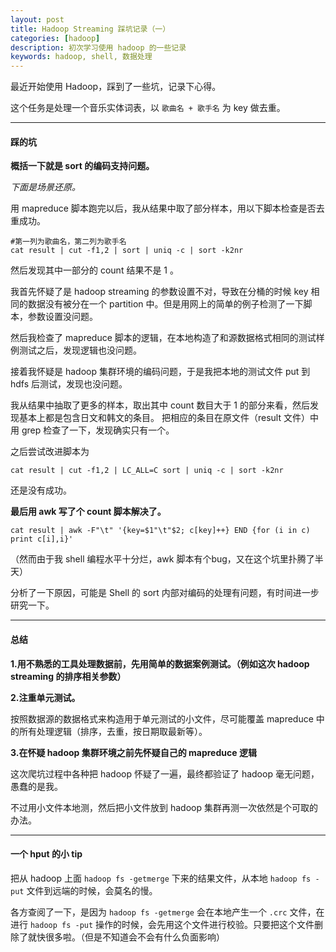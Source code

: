 ```yaml
---
layout: post
title: Hadoop Streaming 踩坑记录（一）
categories: [hadoop]
description: 初次学习使用 hadoop 的一些记录
keywords: hadoop, shell, 数据处理
---
```


最近开始使用 Hadoop，踩到了一些坑，记录下心得。

这个任务是处理一个音乐实体词表，以 `歌曲名 + 歌手名` 为 key 做去重。

------
#### 踩的坑

**概括一下就是 sort 的编码支持问题。**

*下面是场景还原。*

用 mapreduce 脚本跑完以后，我从结果中取了部分样本，用以下脚本检查是否去重成功。
```
#第一列为歌曲名，第二列为歌手名
cat result | cut -f1,2 | sort | uniq -c | sort -k2nr
```
然后发现其中一部分的 count 结果不是 1 。

我首先怀疑了是 hadoop streaming 的参数设置不对，导致在分桶的时候 key 相同的数据没有被分在一个 partition 中。但是用网上的简单的例子检测了一下脚本，参数设置没问题。

然后我检查了 mapreduce 脚本的逻辑，在本地构造了和源数据格式相同的测试样例测试之后，发现逻辑也没问题。

接着我怀疑是 hadoop 集群环境的编码问题，于是我把本地的测试文件 put 到 hdfs 后测试，发现也没问题。

我从结果中抽取了更多的样本，取出其中 count 数目大于 1 的部分来看，然后发现基本上都是包含日文和韩文的条目。
把相应的条目在原文件（result 文件）中用 grep 检查了一下，发现确实只有一个。

之后尝试改进脚本为 
```
cat result | cut -f1,2 | LC_ALL=C sort | uniq -c | sort -k2nr
```
还是没有成功。

**最后用 awk 写了个 count 脚本解决了。**
```
cat result | awk -F"\t" '{key=$1"\t"$2; c[key]++} END {for (i in c) print c[i],i}'
```
（然而由于我 shell 编程水平十分烂，awk 脚本有个bug，又在这个坑里扑腾了半天）

分析了一下原因，可能是 Shell 的 sort 内部对编码的处理有问题，有时间进一步研究一下。

------
#### 总结

**1.用不熟悉的工具处理数据前，先用简单的数据案例测试。（例如这次 hadoop streaming 的排序相关参数）**


**2.注重单元测试。**

按照数据源的数据格式来构造用于单元测试的小文件，尽可能覆盖 mapreduce 中的所有处理逻辑（排序，去重，按日期取最新等）。


**3.在怀疑 hadoop 集群环境之前先怀疑自己的 mapreduce 逻辑**

这次爬坑过程中各种把 hadoop 怀疑了一遍，最终都验证了 hadoop 毫无问题，愚蠢的是我。

不过用小文件本地测，然后把小文件放到 hadoop 集群再测一次依然是个可取的办法。 


------
#### 一个 hput 的小 tip

把从 hadoop 上面 `hadoop fs -getmerge` 下来的结果文件，从本地 `hadoop fs -put` 文件到远端的时候，会莫名的慢。

各方查阅了一下，是因为 `hadoop fs -getmerge` 会在本地产生一个 `.crc` 文件，在进行 `hadoop fs -put` 操作的时候，会先用这个文件进行校验。只要把这个文件删除了就快很多啦。（但是不知道会不会有什么负面影响）


